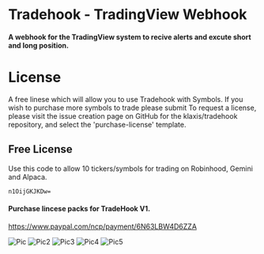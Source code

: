 # Tradehook - TradingView Webhook
#### A webhook for the TradingView system to recive alerts and excute short and long position. 

# License 

A free linese which will allow you to use Tradehook with Symbols.  If you wish to purchase more symbols to trade please submit To request a license, please visit the issue creation page on GitHub for the klaxis/tradehook repository, and select the 'purchase-license' template.


## Free License

Use this code to allow 10 tickers/symbols for trading on Robinhood, Gemini and Alpaca.

```
n1OijGKJKDw=
```
 
#### Purchase lincese packs for TradeHook V1. 
https://www.paypal.com/ncp/payment/6N63LBW4D6ZZA

 
  <img alt="Pic" src="https://github.com/klaxis/tradingview-tradehook/blob/main/img/Capture.PNG?raw=true">
 
  <img alt="Pic2" src="https://github.com/klaxis/tradingview-tradehook/blob/main/img/Capture2.PNG?raw=true">
  
  <img alt="Pic3" src="https://github.com/klaxis/tradingview-tradehook/blob/main/img/Capture3.PNG?raw=true">
  
  <img alt="Pic4" src="https://github.com/klaxis/tradingview-tradehook/blob/main/img/Capture4.PNG?raw=true">
  
  <img alt="Pic5" src="https://github.com/klaxis/tradingview-tradehook/blob/main/img/Capture5.PNG?raw=true">
